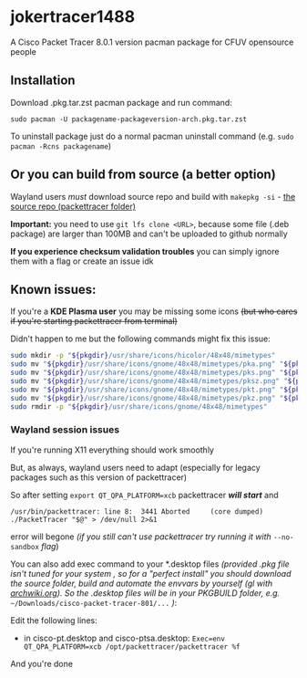 # jokertracer1488

A Cisco Packet Tracer 8.0.1 version pacman package for CFUV opensource people

## Installation

Download .pkg.tar.zst pacman package and run command:

`sudo pacman -U packagename-packageversion-arch.pkg.tar.zst`

To uninstall package just do a normal pacman uninstall command (e.g. `sudo pacman -Rcns packagename`)


## Or you can **build from source** (a better option)

Wayland users *must* download source repo and build with `makepkg -si` - [the source repo (packettracer folder)](https://github.com/kenctxncy/cisco-packet-tracer-801)

**Important:** you need to use `git lfs clone <URL>`, because some file (.deb package) are larger than 100MB and can't be uploaded to github normally

**If you experience checksum validation troubles** you can simply ignore them with a flag or create an issue idk


## Known issues:

If you're a **KDE Plasma user** you may be missing some icons ~~(but who cares if you're starting packettracer from terminal)~~

Didn't happen to me but the following commands might fix this issue:

```bash
sudo mkdir -p "${pkgdir}/usr/share/icons/hicolor/48x48/mimetypes"
sudo mv "${pkgdir}/usr/share/icons/gnome/48x48/mimetypes/pka.png" "${pkgdir}/usr/share/icons/hicolor/48x48/mimetypes/application-x-pka.png"
sudo mv "${pkgdir}/usr/share/icons/gnome/48x48/mimetypes/pks.png" "${pkgdir}/usr/share/icons/hicolor/48x48/mimetypes/application-x-pks.png"
sudo mv "${pkgdir}/usr/share/icons/gnome/48x48/mimetypes/pksz.png" "${pkgdir}/usr/share/icons/hicolor/48x48/mimetypes/application-x-pksz.png"
sudo mv "${pkgdir}/usr/share/icons/gnome/48x48/mimetypes/pkt.png" "${pkgdir}/usr/share/icons/hicolor/48x48/mimetypes/application-x-pkt.png"
sudo mv "${pkgdir}/usr/share/icons/gnome/48x48/mimetypes/pkz.png" "${pkgdir}/usr/share/icons/hicolor/48x48/mimetypes/application-x-pkz.png"
sudo rmdir -p "${pkgdir}/usr/share/icons/gnome/48x48/mimetypes"
```

### **Wayland session issues**

If you're running X11 everything should work smoothly

But, as always, wayland users need to adapt (especially for legacy packages such as this version of packettracer)

So after setting `export QT_QPA_PLATFORM=xcb` packettracer ***will start*** and 

`/usr/bin/packettracer: line 8:  3441 Aborted     (core dumped) ./PacketTracer "$@" > /dev/null 2>&1`

error will begone *(if you still can't use packettracer try running it with* `--no-sandbox` *flag*)

You can also add exec command to your \*.desktop files *(provided .pkg file isn't tuned for your system , so for a "perfect install" you should download the source folder, build and automate the envvars by yourself (gl with [archwiki.org](https://archwiki.org)).
So the .desktop files will be in your PKGBUILD folder, e.g.* `~/Downloads/cisco-packet-tracer-801/...` *)*:

Edit the following lines:

 - in cisco-pt.desktop and cisco-ptsa.desktop:
   `Exec=env QT_QPA_PLATFORM=xcb /opt/packettracer/packettracer %f`

And you're done
